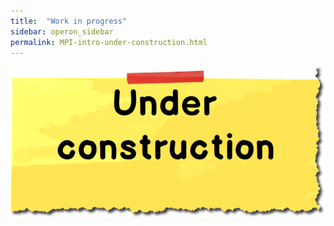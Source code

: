 ```yaml
---
title:  "Work in progress"
sidebar: operon_sidebar
permalink: MPI-intro-under-construction.html
---
```


<img src="\images/construction.jpg" alt="Under construction">
